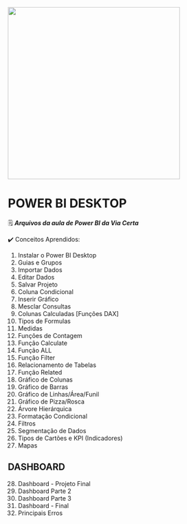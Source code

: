 
<img src="https://www.vuepilot.com/wp-content/uploads/2021/02/power-bi-banner.jpg" width="400px">

# POWER BI DESKTOP
🗒️ _**Arquivos da aula de Power BI da Via Certa**_

✔️ Conceitos Aprendidos:
1. Instalar o Power BI Desktop
2. Guias e Grupos
3. Importar Dados
4. Editar Dados
5. Salvar Projeto
6. Coluna Condicional
7. Inserir Gráfico
8. Mesclar Consultas
9. Colunas Calculadas [Funções DAX]
10. Tipos de Formulas
11. Medidas
12. Funções de Contagem
13. Função Calculate
14. Função ALL
15. Função Filter
16. Relacionamento de Tabelas
17. Função Related
18. Gráfico de Colunas
19. Gráfico de Barras
20. Gráfico de Linhas/Área/Funil
21. Gráfico de Pizza/Rosca
22. Árvore Hierárquica
23. Formatação Condicional
24. Filtros
25. Segmentação de Dados
26. Tipos de Cartões e KPI (Indicadores)
27. Mapas

## DASHBOARD
28. Dashboard - Projeto Final
29. Dashboard Parte 2
30. Dashboard Parte 3
31. Dashboard - Final
32. Principais Erros
